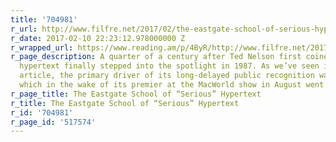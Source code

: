```yaml
---
title: '704981'
r_url: http://www.filfre.net/2017/02/the-eastgate-school-of-serious-hypertext/
r_date: 2017-02-10 22:23:12.978000000 Z
r_wrapped_url: https://www.reading.am/p/4ByR/http://www.filfre.net/2017/02/the-eastgate-school-of-serious-hypertext/
r_page_description: A quarter of a century after Ted Nelson first coined the term,
  hypertext finally stepped into the spotlight in 1987. As we’ve seen in an earlier
  article, the primary driver of its long-delayed public recognition was Apple’s HyperCard,
  which in the wake of its premier at the MacWorld show in August went on to become…
r_page_title: The Eastgate School of “Serious” Hypertext
r_title: The Eastgate School of “Serious” Hypertext
r_id: '704981'
r_page_id: '517574'
---
```


